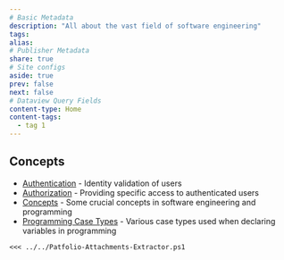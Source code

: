 ```yaml
---
# Basic Metadata
description: "All about the vast field of software engineering"
tags: 
alias: 
# Publisher Metadata
share: true
# Site configs
aside: true
prev: false
next: false
# Dataview Query Fields
content-type: Home
content-tags:
  - tag 1
---
```


## Concepts
- [Authentication](./Concepts/Authentication.md#) - Identity validation of users
- [Authorization](./Concepts/Authorization.md#) - Providing specific access to authenticated users
- [Concepts](./Concepts/index.md#) - Some crucial concepts in software engineering and programming
- [Programming Case Types](./Concepts/Programming-Case-Types.md#) - Various case types used when declaring variables in programming


```
<<< ../../Patfolio-Attachments-Extractor.ps1
```

